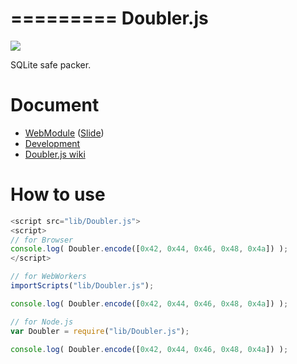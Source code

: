 =========
Doubler.js
=========

![](https://travis-ci.org/uupaa/Doubler.js.png)

SQLite safe packer.

# Document

- [WebModule](https://github.com/uupaa/WebModule) ([Slide](http://uupaa.github.io/Slide/slide/WebModule/index.html))
- [Development](https://github.com/uupaa/WebModule/wiki/Development)
- [Doubler.js wiki](https://github.com/uupaa/Doubler.js/wiki/Doubler)


# How to use

```js
<script src="lib/Doubler.js">
<script>
// for Browser
console.log( Doubler.encode([0x42, 0x44, 0x46, 0x48, 0x4a]) );
</script>
```

```js
// for WebWorkers
importScripts("lib/Doubler.js");

console.log( Doubler.encode([0x42, 0x44, 0x46, 0x48, 0x4a]) );
```

```js
// for Node.js
var Doubler = require("lib/Doubler.js");

console.log( Doubler.encode([0x42, 0x44, 0x46, 0x48, 0x4a]) );
```

